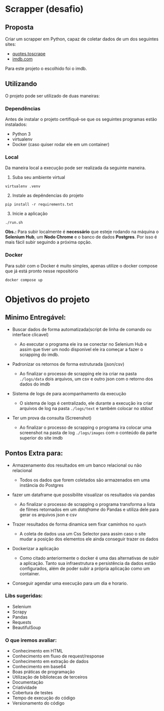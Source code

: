 # Scrapper (desafio)

## Proposta
Criar um scrapper em Python, capaz de coletar dados de um dos seguintes sites: 
- [quotes.toscrape](https://quotes.toscrape.com/)
- [imdb.com](https://www.imdb.com/chart/top/?ref_=nv_mv_250)

Para este projeto o escolhido foi o imdb.

## Utilizando
O projeto pode ser utilizado de duas maneiras:

### Dependências
Antes de instalar o projeto certifiquê-se que os seguintes programas estão instalados:
* Python 3 
* virtualenv
* Docker (caso quiser rodar ele em um container)

### Local
Da maneira local a execução pode ser realizada da seguinte maneira.

1. Suba seu ambiente virtual
```commandline
virtualenv .venv
```

2. Instale as depêndencias do projeto
```commandline
pip install -r requirements.txt
```

3. Inicie a aplicação
```commandline
./run.sh
```

**Obs.:** Para subir localmente é **necessário** que esteje rodando na máquina o **Selenium Hub**, um **Nodo
Chrome** e o banco de dados **Postgres**. Por isso é mais fácil subir seguindo a próxima opção.

### Docker
Para subir com o Docker é muito simples, apenas utilize o docker compose que já está pronto nesse repositório

```commandline
docker compose up
```

# Objetivos do projeto

## Minimo Entregável:

- Buscar dados de forma automatizada(script de linha de comando ou interface clicavel)
  - Ao executar o programa ele ira se conectar no Selenium Hub e assim que tiver um nodo disponível ele
  ira começar a fazer o scrapping do imdb.
  

- Padronizar os retornos de forma estruturada (json/csv)
  - Ao finalizar o processo de scrapping ele ira criar na pasta `./logs/data` dois arquivos, um csv e outro json
  com o retorno dos dados do imdb


- Sistema de logs de para acompanhamento da execução
  - O sistema de logs é centralizado, ele durante a execução ira criar arquivos de log na pasta `./logs/text` e
  também colocar no _stdout_
  

- Ter um prova da consulta (Screenshot)
  - Ao finalizar o processo de scrapping o programa ira colocar uma screenshot na pasta de log `./logs/images` com
  o conteúdo da parte superior do site imdb

## Pontos Extra para:

- Armazenamento dos resultados em um banco relacional ou não relacional
  - Todos os dados que forem coletados são armazenados em uma instância do Postgres
  

- fazer um dataframe que possibilite visualizar os resultados via pandas
  - Ao finalizar o processo de scrapping o programa transforma a lista de filmes retornados em um _dataframe_
  do Pandas e utiliza dele para gerar os arquivos json e csv


- Trazer resultados de forma dinamica sem fixar caminhos no `xpath`
  - A coleta de dados usa um Css Selector para assim caso o site mudar a posição dos elementos ele 
  ainda conseguir trazer os dados


- Dockerizar a aplicação
  - Como citado anteriormente o docker é uma das alternativas de subir a aplicação. Tanto sua infraestrutura e
  persistência da dados estão configurados, além de poder subir a própria aplicação como um container.


- Conseguir agendar uma execução para um dia e horario.

### Libs sugeridas:

 - Selenium 
 - Scrapy
 - Pandas
 - Requests
 - BeautifulSoup 


### O que iremos avaliar:

- Conhecimento em HTML
- Conhecimento em fluxo de request/response
- Conhecimento em extração de dados
- Conhecimento em base64
- Boas práticas de programação
- Utilização de bibliotecas de terceiros
- Documentação
- Criatividade
- Cobertura de testes
- Tempo de execução do código
- Versionamento do código



